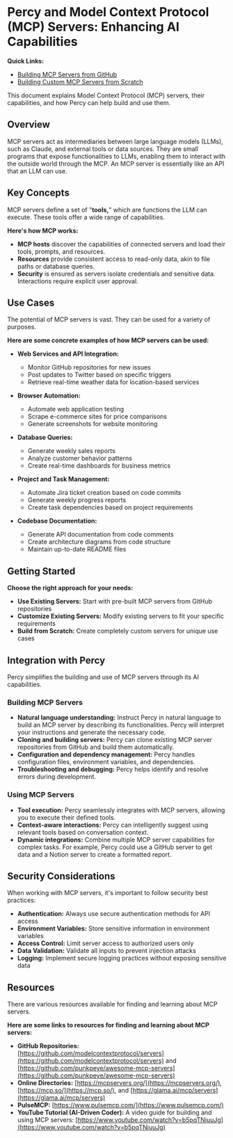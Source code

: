 # Percy and Model Context Protocol (MCP) Servers: Enhancing AI Capabilities

**Quick Links:**

-   [Building MCP Servers from GitHub](mcp-server-from-github.md)
-   [Building Custom MCP Servers from Scratch](mcp-server-from-scratch.md)

This document explains Model Context Protocol (MCP) servers, their capabilities, and how Percy can help build and use them.

## Overview

MCP servers act as intermediaries between large language models (LLMs), such as Claude, and external tools or data sources. They are small programs that expose functionalities to LLMs, enabling them to interact with the outside world through the MCP. An MCP server is essentially like an API that an LLM can use.

## Key Concepts

MCP servers define a set of "**tools,**" which are functions the LLM can execute. These tools offer a wide range of capabilities.

**Here's how MCP works:**

-   **MCP hosts** discover the capabilities of connected servers and load their tools, prompts, and resources.
-   **Resources** provide consistent access to read-only data, akin to file paths or database queries.
-   **Security** is ensured as servers isolate credentials and sensitive data. Interactions require explicit user approval.

## Use Cases

The potential of MCP servers is vast. They can be used for a variety of purposes.

**Here are some concrete examples of how MCP servers can be used:**

-   **Web Services and API Integration:**

    -   Monitor GitHub repositories for new issues
    -   Post updates to Twitter based on specific triggers
    -   Retrieve real-time weather data for location-based services

-   **Browser Automation:**

    -   Automate web application testing
    -   Scrape e-commerce sites for price comparisons
    -   Generate screenshots for website monitoring

-   **Database Queries:**

    -   Generate weekly sales reports
    -   Analyze customer behavior patterns
    -   Create real-time dashboards for business metrics

-   **Project and Task Management:**

    -   Automate Jira ticket creation based on code commits
    -   Generate weekly progress reports
    -   Create task dependencies based on project requirements

-   **Codebase Documentation:**
    -   Generate API documentation from code comments
    -   Create architecture diagrams from code structure
    -   Maintain up-to-date README files

## Getting Started

**Choose the right approach for your needs:**

-   **Use Existing Servers:** Start with pre-built MCP servers from GitHub repositories
-   **Customize Existing Servers:** Modify existing servers to fit your specific requirements
-   **Build from Scratch:** Create completely custom servers for unique use cases

## Integration with Percy

Percy simplifies the building and use of MCP servers through its AI capabilities.

### Building MCP Servers

-   **Natural language understanding:** Instruct Percy in natural language to build an MCP server by describing its functionalities. Percy will interpret your instructions and generate the necessary code.
-   **Cloning and building servers:** Percy can clone existing MCP server repositories from GitHub and build them automatically.
-   **Configuration and dependency management:** Percy handles configuration files, environment variables, and dependencies.
-   **Troubleshooting and debugging:** Percy helps identify and resolve errors during development.

### Using MCP Servers

-   **Tool execution:** Percy seamlessly integrates with MCP servers, allowing you to execute their defined tools.
-   **Context-aware interactions:** Percy can intelligently suggest using relevant tools based on conversation context.
-   **Dynamic integrations:** Combine multiple MCP server capabilities for complex tasks. For example, Percy could use a GitHub server to get data and a Notion server to create a formatted report.

## Security Considerations

When working with MCP servers, it's important to follow security best practices:

-   **Authentication:** Always use secure authentication methods for API access
-   **Environment Variables:** Store sensitive information in environment variables
-   **Access Control:** Limit server access to authorized users only
-   **Data Validation:** Validate all inputs to prevent injection attacks
-   **Logging:** Implement secure logging practices without exposing sensitive data

## Resources

There are various resources available for finding and learning about MCP servers.

**Here are some links to resources for finding and learning about MCP servers:**

-   **GitHub Repositories:** [https://github.com/modelcontextprotocol/servers](https://github.com/modelcontextprotocol/servers) and [https://github.com/punkpeye/awesome-mcp-servers](https://github.com/punkpeye/awesome-mcp-servers)
-   **Online Directories:** [https://mcpservers.org/](https://mcpservers.org/), [https://mcp.so/](https://mcp.so/), and [https://glama.ai/mcp/servers](https://glama.ai/mcp/servers)
-   **PulseMCP:** [https://www.pulsemcp.com/](https://www.pulsemcp.com/)
-   **YouTube Tutorial (AI-Driven Coder):** A video guide for building and using MCP servers: [https://www.youtube.com/watch?v=b5pqTNiuuJg](https://www.youtube.com/watch?v=b5pqTNiuuJg)
